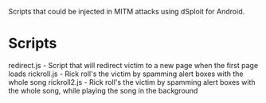Scripts that could be injected in MITM attacks using dSploit for Android.

Scripts
===================

redirect.js - Script that will redirect victim to a new page when the first page loads
rickroll.js - Rick roll's the victim by spamming alert boxes with the whole song
rickroll2.js - Rick roll's the victim by spamming alert boxes with the whole song, while playing the song in the background
